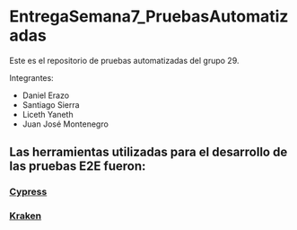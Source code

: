 # EntregaSemana7_PruebasAutomatizadas

Este es el repositorio de pruebas automatizadas del grupo 29.

Integrantes:
- Daniel Erazo
- Santiago Sierra
- Liceth Yaneth
- Juan José Montenegro

 ## Las herramientas utilizadas para el desarrollo de las pruebas E2E fueron:

### [Cypress](/cypress_tests)
### [Kraken](/kraken_tests)
